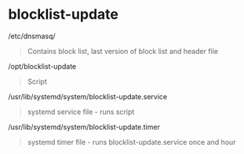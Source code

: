 # blocklist-update

/etc/dnsmasq/                                         
>Contains block list, last version of block list and header file

/opt/blocklist-update                       
>Script

/usr/lib/systemd/system/blocklist-update.service      
>systemd service file - runs script

/usr/lib/systemd/system/blocklist-update.timer        
>systemd timer file - runs blocklist-update.service once and hour
